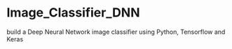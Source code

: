 # Image_Classifier_DNN
build a Deep Neural Network image classifier using Python, Tensorflow and Keras
